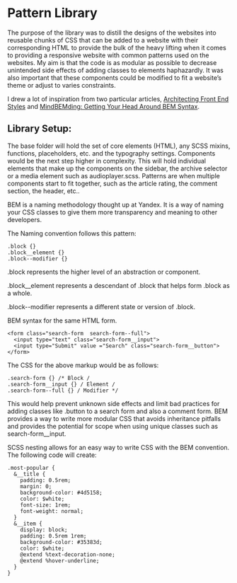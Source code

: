 # Pattern Library

The purpose of the library was to distill the designs of the websites into reusable chunks of CSS that can be added to a website with their corresponding HTML to provide the bulk of the heavy lifting when it comes to providing a responsive website with common patterns used on the websites. My aim is that the code is as modular as possible to decrease unintended side effects of adding classes to elements haphazardly. It was also important that these components could be modified to fit a website’s theme or adjust to varies constraints. 

I drew a lot of inspiration from two particular articles, [Architecting Front End Styles](https://thoughtbot.com/blog/architecting-front-end-styles) and [MindBEMding: Getting Your Head Around BEM Syntax](https://csswizardry.com/2013/01/mindbemding-getting-your-head-round-bem-syntax/). 

## Library Setup:

The base folder will hold the set of core elements (HTML), any SCSS mixins, functions, placeholders, etc. and the typography settings. Components would be the next step higher in complexity. This will hold individual elements that make up the components on the sidebar, the archive selector or a media element such as audioplayer.scss. Patterns are when multiple components start to fit together, such as the article rating, the comment section, the header, etc..

BEM is a naming methodology thought up at Yandex. It is a way of naming your CSS classes to give them more transparency and meaning to other developers.

The Naming convention follows this pattern:

    .block {}
    .block__element {}
    .block--modifier {}

.block represents the higher level of an abstraction or component.

.block__element represents a descendant of .block that helps form .block as a whole.

.block--modifier represents a different state or version of .block.

BEM syntax for the same HTML form.

    <form class="search-form  search-form--full">
      <input type="text" class="search-form__input">
      <input type="Submit" value ="Search" class="search-form__button">
    </form>

The CSS for the above markup would be as follows:

    .search-form {} /* Block /
    .search-form__input {} / Element /
    .search-form--full {} / Modifier */

This would help prevent unknown side effects and limit bad practices for adding classes like .button to a search form and also a comment form. BEM provides a way to write more modular CSS that avoids inheritance pitfalls and provides the potential for scope when using unique classes such as search-form__input.

SCSS nesting allows for an easy way to write CSS with the BEM convention. The following code will create:

    .most-popular {
      &__title {
        padding: 0.5rem;
        margin: 0;
        background-color: #4d5158;
        color: $white;
        font-size: 1rem;
        font-weight: normal;
      }
      &__item {
        display: block;
        padding: 0.5rem 1rem;
        background-color: #35383d;
        color: $white;
        @extend %text-decoration-none;
        @extend %hover-underline;
      }
    }
